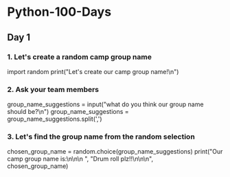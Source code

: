 # Python-100-Days

## Day 1

### 1. Let's create a random camp group name 
import random
print("Let's create our camp group name!\n")

### 2. Ask your team members
group_name_suggestions = input("what do you think our group name should be?\n")
group_name_suggestions = group_name_suggestions.split(',')

### 3. Let's find the group name from the random selection 
chosen_group_name = random.choice(group_name_suggestions)
print("Our camp group name is:\n\n\n ", "Drum roll plz!!\n\n\n",  
chosen_group_name)
